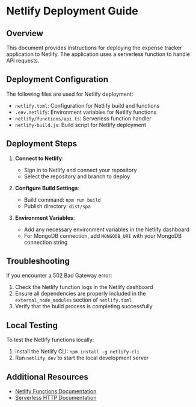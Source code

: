 # Netlify Deployment Guide

## Overview

This document provides instructions for deploying the expense tracker application to Netlify. The application uses a serverless function to handle API requests.

## Deployment Configuration

The following files are used for Netlify deployment:

- `netlify.toml`: Configuration for Netlify build and functions
- `.env.netlify`: Environment variables for Netlify functions
- `netlify/functions/api.ts`: Serverless function handler
- `netlify-build.js`: Build script for Netlify deployment

## Deployment Steps

1. **Connect to Netlify**:
   - Sign in to Netlify and connect your repository
   - Select the repository and branch to deploy

2. **Configure Build Settings**:
   - Build command: `npm run build`
   - Publish directory: `dist/spa`

3. **Environment Variables**:
   - Add any necessary environment variables in the Netlify dashboard
   - For MongoDB connection, add `MONGODB_URI` with your MongoDB connection string

## Troubleshooting

If you encounter a 502 Bad Gateway error:

1. Check the Netlify function logs in the Netlify dashboard
2. Ensure all dependencies are properly included in the `external_node_modules` section of `netlify.toml`
3. Verify that the build process is completing successfully

## Local Testing

To test the Netlify functions locally:

1. Install the Netlify CLI: `npm install -g netlify-cli`
2. Run `netlify dev` to start the local development server

## Additional Resources

- [Netlify Functions Documentation](https://docs.netlify.com/functions/overview/)
- [Serverless HTTP Documentation](https://github.com/dougmoscrop/serverless-http)